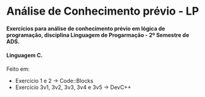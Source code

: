 # Análise de Conhecimento prévio - LP

#### Exercícios para análise de conhecimento prévio em lógica de programação, disciplina Linguagem de Progarmação - 2º Semestre de ADS.

#### Linguagem C.


Feito em:

- Exercício 1 e 2 -> Code::Blocks
- Exercício 3v1, 3v2, 3v3, 3v4 e 3v5 -> DevC++
